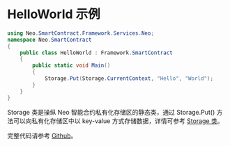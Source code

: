 # HelloWorld 示例

```c#
using Neo.SmartContract.Framework.Services.Neo;
namespace Neo.SmartContract
{
    public class HelloWorld : Framework.SmartContract
    {
        public static void Main()
        {
            Storage.Put(Storage.CurrentContext, "Hello", "World");
        }
    }
}
```

Storage 类是操纵 Neo 智能合约私有化存储区的静态类，通过 Storage.Put() 方法可以向私有化存储区中以 key-value 方式存储数据，详情可参考 [Storage 类](../../reference/scapi/fw/dotnet/neo/Storage.md)。

完整代码请参考 [Github](https://github.com/neo-project/examples)。 
